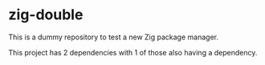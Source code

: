 # zig-double

This is a dummy repository to test a new Zig package manager.

This project has 2 dependencies with 1 of those also having a dependency.
